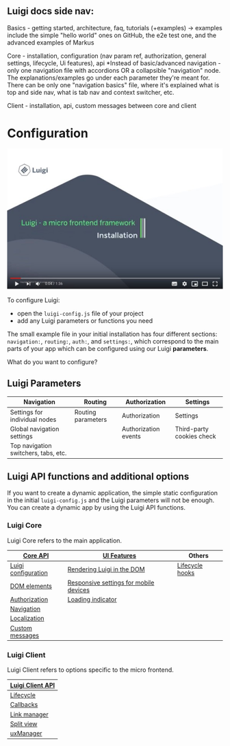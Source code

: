## Luigi docs side nav:

Basics - getting started, architecture, faq, tutorials (+examples) -> examples include the simple "hello world" ones on GitHub, the e2e test one, and the advanced examples of Markus

Core - installation, configuration (nav param ref, authorization, general settings, lifecycle, Ui features), api
*Instead of basic/advanced navigation - only one navigation file with accordions OR a collapsible "navigation" node. The explanations/examples go under each parameter they're meant for. There can be only one "navigation basics" file, where it's explained what is top and side nav, what is tab nav and context switcher, etc.

Client - installation, api, custom messages between core and client



# Configuration

![Video](assets/video1.jpg)

To configure Luigi:
- open the `luigi-config.js` file of your project
- add any Luigi parameters or functions you need

The small example file in your initial installation has four different sections: `navigation:`, `routing:`, `auth:`, and `settings:`, which correspond to the main parts of your app which can be configured using our Luigi **parameters**.

What do you want to configure?

## Luigi Parameters

| Navigation  |  Routing | Authorization  | Settings |
|---|---|---|---|
| Settings for individual nodes  | Routing parameters  |  Authorization | Settings |
| Global navigation settings |                |   Authorization events    |  Third-party cookies check |
| Top navigation switchers, tabs, etc.|              |    |     |

## Luigi API functions and additional options

If you want to create a dynamic application, the simple static configuration in the initial `luigi-config.js` and the Luigi parameters will not be enough. You can create a dynamic app by using the Luigi API functions.

### Luigi Core

Luigi Core refers to the main application.

| [Core API](luigi-core-api.md)  |  [UI Features](luigi-ux-features) | Others  |
|---|---|---|
| [Luigi configuration](luigi-core-api.md#luigi-config)  | [Rendering Luigi in the DOM](luigi-ux-features.md#rendering-of-luigi-application-in-the-dom) | [Lifecycle hooks](lifecycle-hooks.md)|
| [DOM elements](luigi-core-api.md#elements) |  [Responsive settings for mobile devices](luigi-ux-features.md#responsive-application-setup)  |   |
| [Authorization](luigi-core-api.md#authorization) |  [Loading indicator](luigi-ux-features.md#app-loading-indicator) |   |
|   [Navigation](luigi-core-api.md#luiginavigation)  |     |       |
| [Localization](luigi-core-api.md#luigii18n)    |    |       |
|   [Custom messages](luigi-core-api.md#custommessages)  |     |     |


### Luigi Client

Luigi Client refers to options specific to the micro frontend.

| [Luigi Client API](luigi-client-api.md)  |
|---|
|   [Lifecycle](luigi-client-api.md#lifecycle) |
|   [Callbacks](luigi-client-api.md#lifecycle˜initlistenercallback)|
|   [Link manager](luigi-client-api.md#linkmanager)|
|   [Split view](luigi-client-api.md#splitview)|
|   [uxManager](luigi-client-api.md#uxmanager)|
